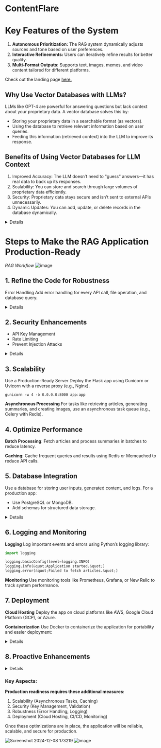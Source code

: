 # ContentFlare

# Key Features of the System
1. **Autonomous Prioritization:** The RAG system dynamically adjusts sources and tone based on user preferences.
2. **Interactive Refinements:** Users can iteratively refine results for better quality.
3. **Multi-Format Outputs:** Supports text, images, memes, and video content tailored for different platforms.

Check out the landing page [here.](https://contentflare.finlig.com)
## Why Use Vector Databases with LLMs?

LLMs like GPT-4 are powerful for answering questions but lack context about your proprietary data. A vector database solves this by:

- Storing your proprietary data in a searchable format (as vectors).
- Using the database to retrieve relevant information based on user queries.
- Feeding this information (retrieved context) into the LLM to improve its response.

## Benefits of Using Vector Databases for LLM Context

1. Improved Accuracy: The LLM doesn’t need to &quot;guess&quot; answers—it has real data to back up its
responses.
2. Scalability: You can store and search through large volumes of proprietary data efficiently.
3. Security: Proprietary data stays secure and isn’t sent to external APIs unnecessarily.
4. Dynamic Updates: You can add, update, or delete records in the database dynamically.

<details>

```python
#CODE IMPLEMENTATION (Overview)
from sentence_transformers import SentenceTransformer
import pinecone

# Initialize embedding model

embedding_model = SentenceTransformer(&#39;all-MiniLM-L6-v2&#39;)

# Initialize vector database (Pinecone example)
pinecone.init(api_key=&quot;YOUR_API_KEY&quot;, environment=&quot;us-west1-gcp&quot;)
index = pinecone.Index(&quot;proprietary-data-index&quot;)

# Step 1: Add proprietary data to the database
documents = [
{&quot;id&quot;: &quot;doc1&quot;, &quot;text&quot;: &quot;Company revenue grew by 20% in 2023.&quot;},
{&quot;id&quot;: &quot;doc2&quot;, &quot;text&quot;: &quot;The company was founded in 2010.&quot;}
]
for doc in documents:
embedding = embedding_model.encode(doc[&quot;text&quot;]).tolist()
index.upsert([(doc[&quot;id&quot;], embedding)])

# Step 2: User query
query = &quot;What was the company’s growth in 2023?&quot;
query_embedding = embedding_model.encode(query).tolist()

# Step 3: Search for relevant context
search_results = index.query(query_embedding, top_k=1, include_metadata=True)
context = search_results[&quot;matches&quot;][0][&quot;metadata&quot;][&quot;text&quot;]

# Step 4: Pass context and query to LLM
from openai import ChatCompletion

response = openai.ChatCompletion.create(
model=&quot;gpt-4&quot;,
messages=[
{&quot;role&quot;: &quot;system&quot;, &quot;content&quot;: context},
{&quot;role&quot;: &quot;user&quot;, &quot;content&quot;: query}
]
)

print(response[&quot;choices&quot;][0][&quot;message&quot;][&quot;content&quot;])
```
</details>

# Steps to Make the RAG Application Production-Ready
_RAG Workflow_
![image](https://github.com/user-attachments/assets/d13b521c-ceca-4e2b-8fdb-f09777a55ab8)
## 1. Refine the Code for Robustness
Error Handling
Add error handling for every API call, file operation, and database query.

<details>
For example:

```python
try:
response = requests.get(endpoint, headers=headers)
response.raise_for_status()

except requests.exceptions.RequestException as e:
return {&quot;error&quot;: f&quot;API request failed: {e}&quot;}

Validation
Validate user input to prevent invalid data or malicious commands:

from flask import abort
if not prompt or not isinstance(prompt, str):
abort(400, &quot;Invalid prompt provided.&quot;)
```
</details>

## 2. Security Enhancements
- API Key Management
- Rate Limiting
- Prevent Injection Attacks

<details>

**API Key Management**
- Use environment variables to store sensitive API keys.
- Avoid hardcoding secrets in your code.

```python
import os
api_key = os.getenv(&quot;BING_NEWS_API_KEY&quot;)
```
**Rate Limiting**
Implement rate limiting to prevent abuse of your endpoints using tools like Flask-Limiter:

```python
pip install flask-limiter

from flask_limiter import Limiter
from flask_limiter.util import get_remote_address

limiter = Limiter(get_remote_address, app=app, default_limits=[&quot;200 per day&quot;, &quot;50 per hour&quot;])
```
**Prevent Injection Attacks**
Sanitize all inputs to avoid SQL injection, prompt injection, and XSS attacks.

</details>

## 3. Scalability
Use a Production-Ready Server
Deploy the Flask app using Gunicorn or Uvicorn with a reverse proxy (e.g., Nginx).
```
gunicorn -w 4 -b 0.0.0.0:8000 app:app
```
**Asynchronous Processing**
For tasks like retrieving articles, generating summaries, and creating images, use an asynchronous task
queue (e.g., Celery with Redis).

## 4. Optimize Performance

**Batch Processing**: Fetch articles and process summaries in batches to reduce latency.

**Caching**: Cache frequent queries and results using Redis or Memcached to reduce API calls.

## 5. Database Integration
Use a database for storing user inputs, generated content, and logs. For a production app:

- Use PostgreSQL or MongoDB.
- Add schemas for structured data storage.

<details>
  
Example with SQLAlchemy:
```python
from flask_sqlalchemy import SQLAlchemy

app.config[&#39;SQLALCHEMY_DATABASE_URI&#39;] = &#39;postgresql://user:password@localhost/dbname&#39;
db = SQLAlchemy(app)

class GeneratedContent(db.Model):
id = db.Column(db.Integer, primary_key=True)
user_prompt = db.Column(db.String(500))
content_type = db.Column(db.String(50))
generated_text = db.Column(db.Text)
image_url = db.Column(db.String(200))
created_at = db.Column(db.DateTime, default=datetime.utcnow)

db.create_all()
```
</details>

## 6. Logging and Monitoring

**Logging**
Log important events and errors using Python’s logging library:
```python
import logging

logging.basicConfig(level=logging.INFO)
logging.info(&quot;Application started.&quot;)
logging.error(&quot;Failed to fetch articles.&quot;)
```

**Monitoring**
Use monitoring tools like Prometheus, Grafana, or New Relic to track system performance.

## 7. Deployment

**Cloud Hosting**
Deploy the app on cloud platforms like AWS, Google Cloud Platform (GCP), or Azure.

**Containerization**
Use Docker to containerize the application for portability and easier deployment:

<details>

Dockerfile:

```python
FROM python:3.9-slim

WORKDIR /app
COPY requirements.txt requirements.txt
RUN pip install -r requirements.txt

COPY . .

CMD [&quot;gunicorn&quot;, &quot;-w&quot;, &quot;4&quot;, &quot;-b&quot;, &quot;0.0.0.0:8000&quot;, &quot;app:app&quot;]

CI/CD Pipeline
Set up CI/CD pipelines using tools like GitHub Actions, Jenkins, or GitLab CI/CD.
```
</details>

## 8. Proactive Enhancements

<details>

- Multi-Turn Interaction
- Enable iterative refinements by storing user sessions using Flask-Session or Redis.
- Proactive Content Suggestions
- Incorporate trending topics from platforms like Twitter Trends API or Google Trends.
- Testing
- Add comprehensive tests (unit, integration, and end-to-end) using pytest.

```python
import pytest
def test_prompt_processing():
response = app.test_client().post(&#39;/generate&#39;, json={&quot;prompt&quot;: &quot;Test&quot;, &quot;tone&quot;: &quot;funny&quot;})
assert response.status_code == 200
assert &quot;Processing&quot; in response.json[&#39;message&#39;]
```
</details>

### Key Aspects:

**Production readiness requires these additional measures:**
1.  Scalability (Asynchronous Tasks, Caching)
2.  Security (Key Management, Validation)
3.  Robustness (Error Handling, Logging)
4.  Deployment (Cloud Hosting, CI/CD, Monitoring)

Once these optimizations are in place, the application will be reliable, scalable, and secure for production.

![Screenshot 2024-12-08 173219](https://github.com/user-attachments/assets/2e8806fe-f20c-4152-829f-53548c0fb700)
![image](https://github.com/user-attachments/assets/231fd3ff-aadc-46a1-98c8-9ac66953111d)

